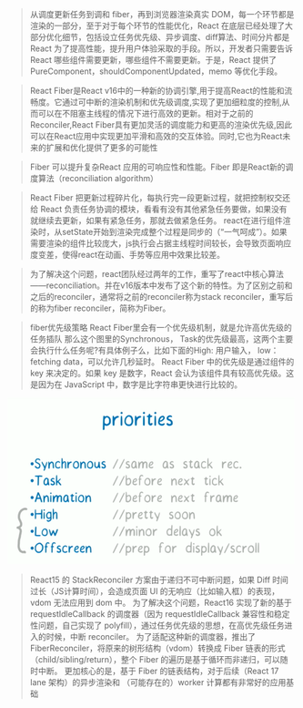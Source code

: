 <!--
 * @Author: error: error: git config user.name & please set dead value or install git && error: git config user.email & please set dead value or install git & please set dead value or install git
 * @Date: 2024-04-01 16:36:43
 * @LastEditors: error: error: git config user.name & please set dead value or install git && error: git config user.email & please set dead value or install git & please set dead value or install git
 * @LastEditTime: 2024-04-07 10:14:21
 * @FilePath: /writings/React/react优化与fiber.md
 * @Description: 这是默认设置,请设置`customMade`, 打开koroFileHeader查看配置 进行设置: https://github.com/OBKoro1/koro1FileHeader/wiki/%E9%85%8D%E7%BD%AE
-->
> 从调度更新任务到调和 fiber，再到浏览器渲染真实 DOM，每一个环节都是渲染的一部分，至于对于每个环节的性能优化，React 在底层已经处理了大部分优化细节，包括设立任务优先级、异步调度、diff算法、时间分片都是 React 为了提高性能，提升用户体验采取的手段。所以，开发者只需要告诉 React 哪些组件需要更新，哪些组件不需要更新。于是，React 提供了 PureComponent，shouldComponentUpdated，memo 等优化手段。

> React Fiber是React v16中的一种新的协调引擎,用于提高React的性能和流畅度。它通过可中断的渲染机制和优先级调度,实现了更加细粒度的控制,从而可以在不阻塞主线程的情况下进行高效的更新。相对于之前的Reconciler,React Fiber具有更加灵活的调度能力和更高的渲染优先级,因此可以在React应用中实现更加平滑和高效的交互体验。同时,它也为React未来的扩展和优化提供了更多的可能性

> Fiber 可以提升复杂React 应用的可响应性和性能。Fiber 即是React新的调度算法（reconciliation algorithm）

> React Fiber 把更新过程碎片化，每执行完一段更新过程，就把控制权交还给 React 负责任务协调的模块，看看有没有其他紧急任务要做，如果没有就继续去更新，如果有紧急任务，那就去做紧急任务。
> react在进行组件渲染时，从setState开始到渲染完成整个过程是同步的（“一气呵成”）。如果需要渲染的组件比较庞大，js执行会占据主线程时间较长，会导致页面响应度变差，使得react在动画、手势等应用中效果比较差。

> 为了解决这个问题，react团队经过两年的工作，重写了react中核心算法——reconciliation。并在v16版本中发布了这个新的特性。为了区别之前和之后的reconciler，通常将之前的reconciler称为stack reconciler，重写后的称为fiber reconciler，简称为Fiber。

> fiber优先级策略
React Fiber里会有一个优先级机制，就是允许高优先级的任务插队
> 那么这个图里的Synchronous， Task的优先级最高，这两个主要会执行什么任务呢?有具体例子么，比如下面的High: 用户输入， low：fetching data，可以允许几秒延时。
> React Fiber 中的优先级是通过组件的 key 来决定的。如果 key 是数字，React 会认为该组件具有较高优先级。这是因为在 JavaScript 中，数字是比字符串更快进行比较的。

![Alt text](image.png)

> React15 的 StackReconciler 方案由于递归不可中断问题，如果 Diff 时间过长（JS计算时间），会造成页面 UI 的无响应（比如输入框）的表现，vdom 无法应用到 dom 中。
> 为了解决这个问题，React16 实现了新的基于 requestIdleCallback 的调度器（因为 requestIdleCallback 兼容性和稳定性问题，自己实现了 polyfill），通过任务优先级的思想，在高优先级任务进入的时候，中断 reconciler。
> 为了适配这种新的调度器，推出了 FiberReconciler，将原来的树形结构（vdom）转换成 Fiber 链表的形式（child/sibling/return），整个 Fiber 的遍历是基于循环而非递归，可以随时中断。
> 更加核心的是，基于 Fiber 的链表结构，对于后续（React 17 lane 架构）的异步渲染和 （可能存在的）worker 计算都有非常好的应用基础